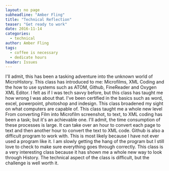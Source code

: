 ```yaml
---
layout: no page
subheadline: "Amber Fling"
title: "Technical Reflection"
teaser: "Get ready to work"
date: 2016-11-14
categories:
  - technical
author: Amber Fling
tags:
  - coffee is necessary
  - dedicate hours
header: Issues
---
```


I'll admit, this has been a tasking adventure into the unknown world of
MicroHistory. This class has introduced to me: Microfilms, XML Coding
and the how to use systems such as ATOM, Github, FineReader and Oxygen
XML Editor. I felt as if I was tech savvy before, but this class has
taught me how wrong I was about that. I've been certified in the basics
such as word, excel, powerpoint, photoshop and indesign. This class
broadened my sight on what computers are capable of. This class taught
me a whole new level From converting Film into Microfilm screenshot,
to text, to XML coding has been a task; but it's an achievable one. I'll
admit, the time consumption of these processes is large. It can take
over an hour to convert each page to text and then another hour to convert
the text to XML code.
Github is also a difficult program to work with. This is most likely
because I have not ever used a program like it. I am slowly getting the
hang of the program but I still love to check to make sure everything
goes through correctly. This class is a very interesting class because
it has shown me a whole new way to look through History. The technical
aspect of the class is difficult, but the challenge is well worth it.
